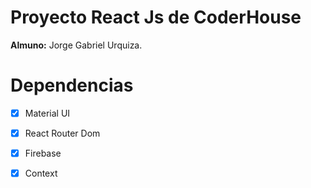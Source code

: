 # Proyecto React Js de CoderHouse

**Almuno:**  Jorge Gabriel Urquiza. 

# Dependencias

 - [x] Material UI 
 - [x] React Router Dom
 - [x] Firebase
 - [x] Context

  
